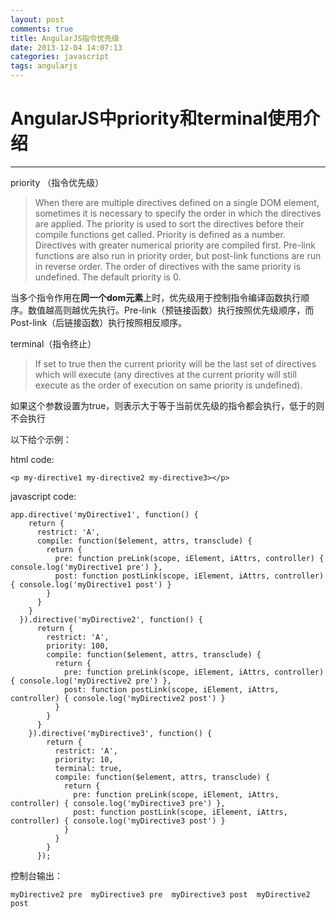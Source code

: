 ```yaml
---
layout: post
comments: true
title: AngularJS指令优先级
date: 2013-12-04 14:07:13
categories: javascript
tags: angularjs
---
```


# AngularJS中priority和terminal使用介绍 #

----------


priority （指令优先级）

> When there are multiple directives defined on a single DOM element, sometimes it is necessary to specify the order in which the directives are applied. The priority is used to sort the directives before their compile functions get called. Priority is defined as a number. Directives with greater numerical priority are compiled first. Pre-link functions are also run in priority order, but post-link functions are run in reverse order. The order of directives with the same priority is undefined. The default priority is 0.

当多个指令作用在**同一个dom元素**上时，优先级用于控制指令编译函数执行顺序。数值越高则越优先执行。Pre-link（预链接函数）执行按照优先级顺序，而Post-link（后链接函数）执行按照相反顺序。

terminal（指令终止）

> If set to true then the current priority will be the last set of directives which will execute (any directives at the current priority will still execute as the order of execution on same priority is undefined).

如果这个参数设置为true，则表示大于等于当前优先级的指令都会执行，低于的则不会执行

以下给个示例：

html code:

    <p my-directive1 my-directive2 my-directive3></p>

javascript code:

    app.directive('myDirective1', function() {
        return {
          restrict: 'A',
          compile: function($element, attrs, transclude) {
            return {
              pre: function preLink(scope, iElement, iAttrs, controller) { console.log('myDirective1 pre') },
              post: function postLink(scope, iElement, iAttrs, controller) { console.log('myDirective1 post') }
            }
          }
        }
      }).directive('myDirective2', function() {
          return {
            restrict: 'A',
            priority: 100,
            compile: function($element, attrs, transclude) {
              return {
                pre: function preLink(scope, iElement, iAttrs, controller) { console.log('myDirective2 pre') },
                post: function postLink(scope, iElement, iAttrs, controller) { console.log('myDirective2 post') }
              }
            }
          }
        }).directive('myDirective3', function() {
            return {
              restrict: 'A',
              priority: 10,
              terminal: true,
              compile: function($element, attrs, transclude) {
                return {
                  pre: function preLink(scope, iElement, iAttrs, controller) { console.log('myDirective3 pre') },
                  post: function postLink(scope, iElement, iAttrs, controller) { console.log('myDirective3 post') }
                }
              }
            }
          });

控制台输出：

    myDirective2 pre  myDirective3 pre  myDirective3 post  myDirective2 post 
